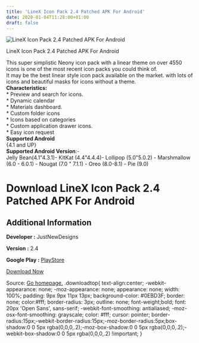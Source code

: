 ```yaml
---
title: 'LineX Icon Pack 2.4 Patched APK For Android'
date: 2020-01-04T11:28:00+01:00
draft: false
---
```


![LineX Icon Pack 2.4 Patched APK For Android](https://i0.wp.com/apkhome.net/wp-content/uploads/2020/01/LineX-Icon-Pack-2.4-Patched.png "LineX Icon Pack 2.4 Patched APK For Android")

  

LineX Icon Pack 2.4 Patched APK For Android

This super simplistic Neony icon pack with a linear theme on over 4550 icons is one of the most recent icon packs you could think of.  
It may be the best linear style icon pack available on the market. with lots of icons and beautiful masks for icons without a theme.  
**Characteristics:**  
\* Preview and search for icons.  
\* Dynamic calendar  
\* Materials dashboard.  
\* Custom folder icons  
\* Icons based on categories  
\* Custom application drawer icons.  
\* Easy icon request  
**Supported Android**  
{4.1 and UP}  
**Supported Android Version**:-  
Jelly Bean(4.1"4.3.1)- KitKat (4.4"4.4.4)- Lollipop (5.0"5.0.2) - Marshmallow (6.0 - 6.0.1) - Nougat (7.0 " 7.1.1) - Oreo (8.0-8.1) - Pie (9.0)

Download LineX Icon Pack 2.4 Patched APK For Android
====================================================

Additional Information
----------------------

**Developer :** JustNewDesigns

**Version :** 2.4

**Google Play :** [PlayStore](https://play.google.com/store/apps/details?id=com.jndapp.line.x.iconpack)

  

[Download Now](https://store4app.co/post/linex-icon-pack-2-4-patched-apk-for-android_1578133447)

  
Source: [Go homepage.](https://store4app.co/post/linex-icon-pack-2-4-patched-apk-for-android_1578133447) .downloadtop{ text-align:center; -webkit-appearance: none; -moz-appearance: none; appearance: none; width: 100%; padding: 9px 9px 11px 13px; background-color: #0EBD3F; border: none; color:#fff; border-radius: 3px; outline: none; font-weight;bold; font: 20px 'Open Sans', sans-serif; -webkit-font-smoothing: antialiased; -moz-osx-font-smoothing: grayscale; color: #fff; cursor: pointer; border-radius:15px;-webkit-border-radius:15px;-moz-border-radius:5px;box-shadow:0 0 5px rgba(0,0,0,.2);-moz-box-shadow:0 0 5px rgba(0,0,0,.2);-webkit-box-shadow:0 0 5px rgba(0,0,0,.2) !important; }